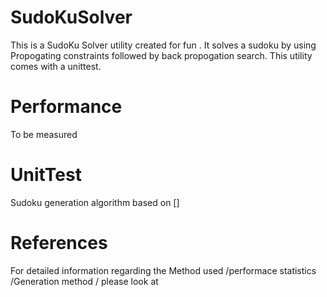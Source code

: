 SudoKuSolver
============

This is a SudoKu Solver utility created for fun .
It solves a sudoku by using Propogating constraints followed by back propogation search.
This utility comes with a unittest.



Performance
===========
To be measured



UnitTest
========
Sudoku generation algorithm based on []


References
===========
For detailed information regarding the Method used /performace statistics /Generation method / please look at 





